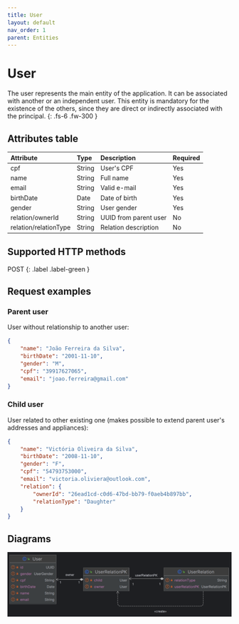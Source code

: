 ```yaml
---
title: User
layout: default
nav_order: 1
parent: Entities
---
```


# User

The user represents the main entity of the application. It can be associated with another or an independent user. This entity is mandatory for the existence of the others, since they are direct or indirectly associated with the principal.
{: .fs-6 .fw-300 }

## Attributes table

| Attribute             | Type   | Description           | Required |
|:----------------------|:-------|:----------------------|:---------|
| cpf                   | String | User's CPF            | Yes      |
| name                  | String | Full name             | Yes      |
| email                 | String | Valid e-mail          | Yes      |
| birthDate             | Date   | Date of birth         | Yes      |
| gender                | String | User gender           | Yes      |
| relation/ownerId      | String | UUID from parent user | No       |
| relation/relationType | String | Relation description  | No       |

## Supported HTTP methods

<span class="fs-5 lh-default">
POST
</span>
{: .label .label-green }

## Request examples

### Parent user

User without relationship to another user: 

```json
{
    "name": "João Ferreira da Silva",
    "birthDate": "2001-11-10",
    "gender": "M",
    "cpf": "39917627065",
    "email": "joao.ferreira@gmail.com"
}
```

### Child user

User related to other existing one (makes possible to extend parent user's addresses and appliances):

```json
{
    "name": "Victória Oliveira da Silva",
    "birthDate": "2008-11-10",
    "gender": "F",
    "cpf": "54793753000",
    "email": "victoria.oliviera@outlook.com",
    "relation": {
        "ownerId": "26ead1cd-c0d6-47bd-bb79-f0aeb4b897bb", 
        "relationType": "Daughter"
    }
}
```
## Diagrams

![img.png](../images/diagram-user.png)